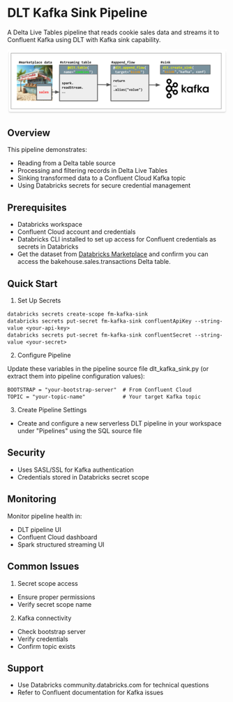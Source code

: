 # DLT Kafka Sink Pipeline
A Delta Live Tables pipeline that reads cookie sales data and streams it to Confluent Kafka using DLT with Kafka sink capability.


![img](misc/diag.png)


## Overview
This pipeline demonstrates:
- Reading from a Delta table source 
- Processing and filtering records in Delta Live Tables
- Sinking transformed data to a Confluent Cloud Kafka topic
- Using Databricks secrets for secure credential management

## Prerequisites
- Databricks workspace
- Confluent Cloud account and credentials
- Databricks CLI installed to set up access for Confluent credentials as secrets in Databricks
- Get the dataset from [Databricks Marketplace](https://marketplace.databricks.com/details/f8498740-31ea-49f8-9206-1bbf533f3993/Databricks_Cookies-Dataset-DAIS-2024-) and confirm you can access the bakehouse.sales.transactions Delta table.


## Quick Start
1. Set Up Secrets
```
databricks secrets create-scope fm-kafka-sink
databricks secrets put-secret fm-kafka-sink confluentApiKey --string-value <your-api-key>
databricks secrets put-secret fm-kafka-sink confluentSecret --string-value <your-secret>
```

2. Configure Pipeline

Update these variables in the pipeline source file dlt_kafka_sink.py (or extract them into pipeline configuration values):
```
BOOTSTRAP = "your-bootstrap-server"  # From Confluent Cloud
TOPIC = "your-topic-name"            # Your target Kafka topic
```
3. Create Pipeline Settings

- Create and configure a new serverless DLT pipeline in your workspace under "Pipelines" using the SQL source file


## Security
- Uses SASL/SSL for Kafka authentication
- Credentials stored in Databricks secret scope


## Monitoring
Monitor pipeline health in:
- DLT pipeline UI
- Confluent Cloud dashboard
- Spark structured streaming UI

## Common Issues
1. Secret scope access
- Ensure proper permissions
- Verify secret scope name
   
2. Kafka connectivity
- Check bootstrap server
- Verify credentials
- Confirm topic exists

## Support
- Use Databricks community.databricks.com for technical questions
- Refer to Confluent documentation for Kafka issues